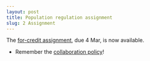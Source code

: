 ```yaml
---
layout: post
title: Population regulation assignment
slug: 2 Assignment
---
```


The [for-credit assignment](/materials/regulation.asn.pdf), due 4 Mar, is now available.

* Remember the [collaboration policy](/Collaboration.html)! 


